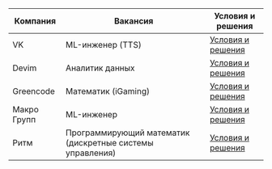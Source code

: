 
| Компания     | Вакансия                                                  | Условия и решения                       |
|--------------|-----------------------------------------------------------|-----------------------------------------|
| VK           | ML-инженер (TTS)                                          | [Условия и решения](./vk_tts_marusia)   |
| Devim        | Аналитик данных                                           | [Условия и решения](./devim)            |
| Greencode    | Математик (iGaming)                                       | [Условия и решения](./algo/greencode)   |
| Макро Групп  | ML-инженер                                                | [Условия и решения](./algo/macrogroup)  |
| Ритм         | Программирующий математик (дискретные системы управления) | [Условия и решения](./algo/rythm)       |
